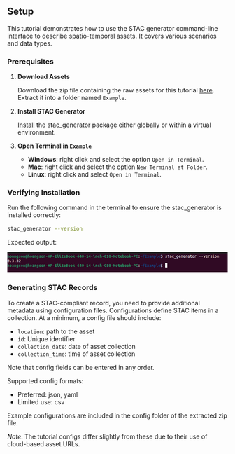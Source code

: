 ## Setup

This tutorial demonstrates how to use the STAC generator command-line interface to describe spatio-temporal assets. It covers various scenarios and data types.

### Prerequisites

1. **Download Assets**

    Download the zip file containing the raw assets for this tutorial [here](). Extract it into a folder named `Example`.

2. **Install STAC Generator**

    [Install](./index.md#installation) the stac_generator package either globally or within a virtual environment.

3. **Open Terminal in `Example`**

    - **Windows**: right click and select the option `Open in Terminal`.
    - **Mac**: right click and select the option `New Terminal at Folder`.
    - **Linux**: right click and select `Open in Terminal`.

### Verifying Installation

Run the following command in the terminal to ensure the stac_generator is installed correctly:

```bash
stac_generator --version
```
Expected output:

![](images/terminal-setup.png)

### Generating STAC Records

To create a STAC-compliant record, you need to provide additional metadata using configuration files. Configurations define STAC items in a collection. At a minimum, a config file should include:

- `location`: path to the asset
- `id`: Unique identifier
- `collection_date`: date of asset collection
- `collection_time`: time of asset collection 

Note that config fields can be entered in any order. 

Supported config formats:

- Preferred: json, yaml
- Limited use: csv

Example configurations are included in the config folder of the extracted zip file.

*Note*: The tutorial configs differ slightly from these due to their use of cloud-based asset URLs.
